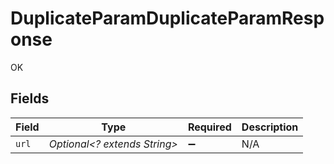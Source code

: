 # DuplicateParamDuplicateParamResponse

OK


## Fields

| Field                        | Type                         | Required                     | Description                  |
| ---------------------------- | ---------------------------- | ---------------------------- | ---------------------------- |
| `url`                        | *Optional<? extends String>* | :heavy_minus_sign:           | N/A                          |